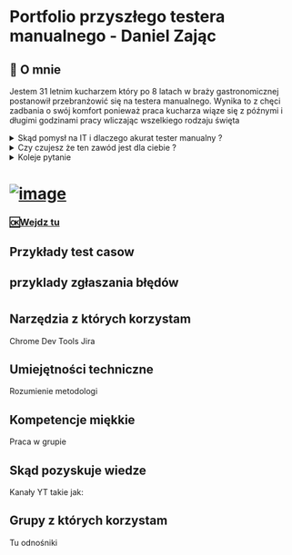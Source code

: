 # Portfolio przyszłego testera manualnego - Daniel Zając

## :mag_right: O mnie
Jestem 31 letnim kucharzem który po 8 latach w braży gastronomicznej postanowił przebranżowić się na testera manualnego. Wynika to z chęci zadbania o swój komfort ponieważ praca kucharza wiąze się z późnymi i długimi godzinami pracy wliczając wszelkiego rodzaju święta
<details>
<summary>Skąd pomysł na IT i dlaczego akurat tester manualny ?</summary>
Swój wolny czas w większości spędzam przed ekranem komputera, jestem raczej typem domatora i gracza. Świat MMO rozbudziłem we mnie ciekawośc jak to wszystko działa.
</details>
<details>
<summary>Czy czujesz że ten zawód jest dla ciebie ?</summary>
Tu odpowiedz
</details>
<details>
<summary>Koleje pytanie</summary>
Kolejna odpowiedz
</details>



# [![image](https://github.com/dNNx1337/Portfolio-DanielZajac/assets/63973875/b0f6578c-5e2c-4c76-a0e1-a139fd9cfa6e)](https://www.linkedin.com/in/zajacdaniel/)



### [:ok:Wejdz tu](https://www.linkedin.com/in/zajacdaniel/)

## Przykłady test casow

## przyklady zgłaszania błędów

# 

## Narzędzia z których korzystam
Chrome Dev Tools
Jira

## Umiejętności techniczne
Rozumienie metodologi

## Kompetencje miękkie
Praca w grupie

## Skąd pozyskuje wiedze
Kanały YT takie jak:

## Grupy z których korzystam
Tu odnośniki


